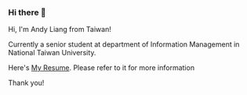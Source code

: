 ### Hi there 👋

<!--
**andyliangtw/andyliangtw** is a ✨ _special_ ✨ repository because its `README.md` (this file) appears on your GitHub profile.

Here are some ideas to get you started:

- 🔭 I’m currently working on ...
- 🌱 I’m currently learning ...
- 👯 I’m looking to collaborate on ...
- 🤔 I’m looking for help with ...
- 💬 Ask me about ...
- 📫 How to reach me: ...
- 😄 Pronouns: ...
- ⚡ Fun fact: ...
-->

Hi, I'm Andy Liang from Taiwan!

Currently a senior student at department of Information Management in National Taiwan University.

Here's [My Resume](https://www.cakeresume.com/andy-liang/). Please refer to it for more information

Thank you!

